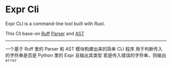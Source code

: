 # Expr Cli

Expr CLI is a command-line tool built with Rust.

This Cli base-on [Ruff](https://github.com/astral-sh/ruff) [Parser](https://github.com/astral-sh/ruff/blob/main/crates/ruff_python_parser) and [AST](https://github.com/astral-sh/ruff/blob/main/crates/ruff_python_ast)

---

一个基于 Ruff 里的 Parser 和 AST 模块构建出来的简单 CLI 程序
用于判断传入的字符串是否是 Python 里的 Expr 且输出其类型
若是传入错误的字符串，则输出 `error`

